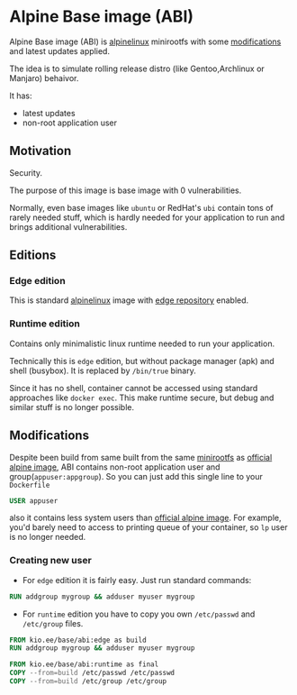 # Alpine Base image (ABI)
Alpine Base image (ABI) is [alpinelinux](https://alpinelinux.org) minirootfs 
with some [modifications](#Modifications) and latest updates applied.

The idea is to simulate rolling release distro (like Gentoo,Archlinux or Manjaro) behaivor.

It has: 
* latest updates
* non-root application user

## Motivation
Security. 

The purpose of this image is base image with 0 vulnerabilities.

Normally, even base images like `ubuntu` or RedHat's `ubi` contain tons of rarely needed stuff, 
which is hardly needed for your application to run and brings additional vulnerabilities.   


## Editions
### Edge edition
This is standard [alpinelinux](https://alpinelinux.org) image with [edge repository](https://wiki.alpinelinux.org/...) enabled.

### Runtime edition
Contains only minimalistic linux runtime needed to run your application.

Technically this is `edge` edition, but without package manager (apk) and shell (busybox). 
It is replaced by `/bin/true` binary.

Since it has no shell, container cannot be accessed using standard approaches like `docker exec`.
This make runtime secure, but debug and similar stuff is no longer possible. 

## Modifications
Despite been build from same built from the same [minirootfs](https://cz.alpinelinux...) 
as [official alpine image](https://hub.docker.com...), 
ABI contains non-root application user and group(`appuser:appgroup`). 
So you can just add this single line to your `Dockerfile`
```dockerfile
USER appuser
```

also it contains less system users than [official alpine image](https://hub.docker.com...).
For example, you'd barely need to access to printing queue of your container, so `lp` user is no longer needed.

### Creating new user
* For `edge` edition it is fairly easy. Just run standard commands:
```dockerfile
RUN addgroup mygroup && adduser myuser mygroup
```
* For `runtime` edition you have to copy you own `/etc/passwd` and `/etc/group` files.
```dockerfile
FROM kio.ee/base/abi:edge as build
RUN addgroup mygroup && adduser myuser mygroup

FROM kio.ee/base/abi:runtime as final
COPY --from=build /etc/passwd /etc/passwd
COPY --from=build /etc/group /etc/group
```